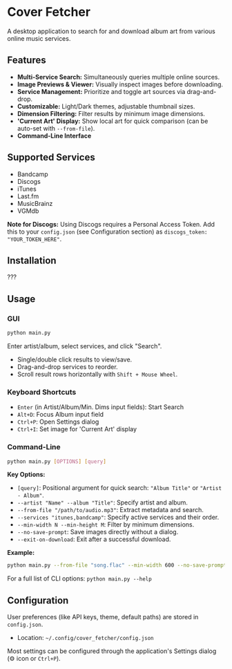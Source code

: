 # Cover Fetcher

A desktop application to search for and download album art from various online music services.

<!-- ![Cover Fetcher Screenshot](assets/screenshot.png) -->
<!-- TODO: Add a screenshot, e.g., at ./assets/screenshot.png -->

## Features

*   **Multi-Service Search:** Simultaneously queries multiple online sources.
*   **Image Previews & Viewer:** Visually inspect images before downloading.
*   **Service Management:** Prioritize and toggle art sources via drag-and-drop.
*   **Customizable:** Light/Dark themes, adjustable thumbnail sizes.
*   **Dimension Filtering:** Filter results by minimum image dimensions.
*   **'Current Art' Display:** Show local art for quick comparison (can be auto-set with `--from-file`).
*   **Command-Line Interface**

## Supported Services

*   Bandcamp
*   Discogs
*   iTunes
*   Last.fm
*   MusicBrainz
*   VGMdb

**Note for Discogs:** Using Discogs requires a Personal Access Token. Add this to your `config.json` (see Configuration section) as `discogs_token: "YOUR_TOKEN_HERE"`.

## Installation

???

## Usage

### GUI

```bash
python main.py
```
Enter artist/album, select services, and click "Search".
- Single/double click results to view/save.
- Drag-and-drop services to reorder.
- Scroll result rows horizontally with `Shift + Mouse Wheel`.

### Keyboard Shortcuts

*   `Enter` (in Artist/Album/Min. Dims input fields): Start Search
*   `Alt+D`: Focus Album input field
*   `Ctrl+P`: Open Settings dialog
*   `Ctrl+I`: Set image for 'Current Art' display

### Command-Line

```bash
python main.py [OPTIONS] [query]
```
**Key Options:**
*   `[query]`: Positional argument for quick search: `"Album Title"` or `"Artist - Album"`.
*   `--artist "Name" --album "Title"`: Specify artist and album.
*   `--from-file "/path/to/audio.mp3"`: Extract metadata and search.
*   `--services "itunes,bandcamp"`: Specify active services and their order.
*   `--min-width N --min-height M`: Filter by minimum dimensions.
*   `--no-save-prompt`: Save images directly without a dialog.
*   `--exit-on-download`: Exit after a successful download.

**Example:**
```bash
python main.py --from-file "song.flac" --min-width 600 --no-save-prompt
```
For a full list of CLI options: `python main.py --help`

## Configuration

User preferences (like API keys, theme, default paths) are stored in `config.json`.
*   Location: `~/.config/cover_fetcher/config.json`

Most settings can be configured through the application's Settings dialog (⚙ icon or `Ctrl+P`).